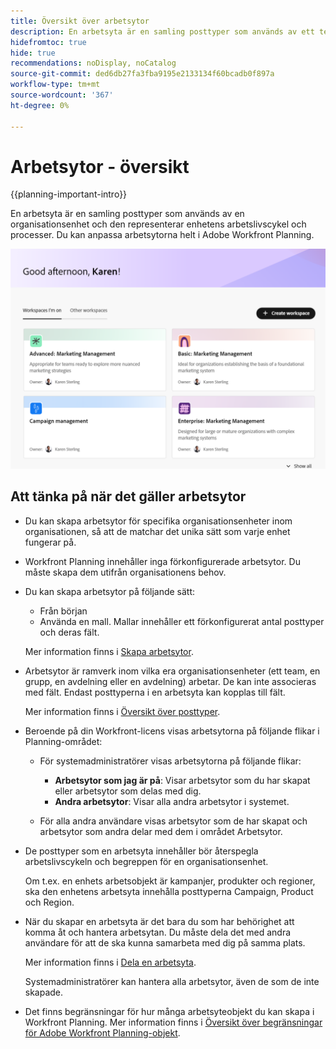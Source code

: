```yaml
---
title: Översikt över arbetsytor
description: En arbetsyta är en samling posttyper som används av ett team och representerar teamets arbetslivscykel. Du kan anpassa arbetsytorna i Adobe Workfront Planning så att de passar arbetsflödena för dina organisationsenheter.
hidefromtoc: true
hide: true
recommendations: noDisplay, noCatalog
source-git-commit: ded6db27fa3fba9195e2133134f60bcadb0f897a
workflow-type: tm+mt
source-wordcount: '367'
ht-degree: 0%

---
```


<!--udpate the metadata with real information when making this avilable in TOC and in the left nav-->

# Arbetsytor - översikt

{{planning-important-intro}}

En arbetsyta är en samling posttyper som används av en organisationsenhet och den representerar enhetens arbetslivscykel och processer. Du kan anpassa arbetsytorna helt i Adobe Workfront Planning.

<!--replace shot below with new tab name for Workspaces I'm on-->

![](assets/workspaces-landing-page-admin-account.png)

## Att tänka på när det gäller arbetsytor

* Du kan skapa arbetsytor för specifika organisationsenheter inom organisationen, så att de matchar det unika sätt som varje enhet fungerar på.
* Workfront Planning innehåller inga förkonfigurerade arbetsytor. Du måste skapa dem utifrån organisationens behov.
* Du kan skapa arbetsytor på följande sätt:

   * Från början
   * Använda en mall. Mallar innehåller ett förkonfigurerat antal posttyper och deras fält.

  Mer information finns i [Skapa arbetsytor](/help/quicksilver/planning/architecture/create-workspaces.md).
* Arbetsytor är ramverk inom vilka era organisationsenheter (ett team, en grupp, en avdelning eller en avdelning) arbetar. De kan inte associeras med fält. Endast posttyperna i en arbetsyta kan kopplas till fält.

  Mer information finns i [Översikt över posttyper](/help/quicksilver/planning/architecture/overview-of-record-types.md).
* Beroende på din Workfront-licens visas arbetsytorna på följande flikar i Planning-området:

   * För systemadministratörer visas arbetsytorna på följande flikar:

      * **Arbetsytor som jag är på**: Visar arbetsytor som du har skapat eller arbetsytor som delas med dig.
      * **Andra arbetsytor**: Visar alla andra arbetsytor i systemet.

   * För alla andra användare visas arbetsytor som de har skapat och arbetsytor som andra delar med dem i området Arbetsytor.

* De posttyper som en arbetsyta innehåller bör återspegla arbetslivscykeln och begreppen för en organisationsenhet.

  Om t.ex. en enhets arbetsobjekt är kampanjer, produkter och regioner, ska den enhetens arbetsyta innehålla posttyperna Campaign, Product och Region.
* När du skapar en arbetsyta är det bara du som har behörighet att komma åt och hantera arbetsytan. Du måste dela det med andra användare för att de ska kunna samarbeta med dig på samma plats.

  Mer information finns i [Dela en arbetsyta](/help/quicksilver/planning/access/share-workspaces.md).

  Systemadministratörer kan hantera alla arbetsytor, även de som de inte skapade.

<!--make this live with the GA: * There is no limit for how many workspaces you can create in your environment. However, we recommend not to have too many workspaces, as they could become hard to manage and your workflows might be too fragmented.-->

* Det finns begränsningar för hur många arbetsyteobjekt du kan skapa i Workfront Planning. Mer information finns i [Översikt över begränsningar för Adobe Workfront Planning-objekt](/help/quicksilver/planning/general/limitations-overview.md).



